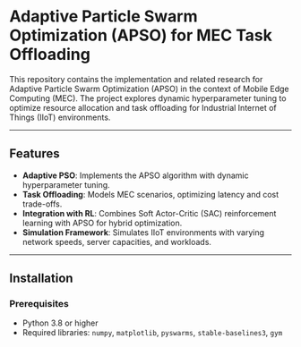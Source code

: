 # Adaptive Particle Swarm Optimization (APSO) for MEC Task Offloading

This repository contains the implementation and related research for Adaptive Particle Swarm Optimization (APSO) in the context of Mobile Edge Computing (MEC). The project explores dynamic hyperparameter tuning to optimize resource allocation and task offloading for Industrial Internet of Things (IIoT) environments.

---

## Features
- **Adaptive PSO**: Implements the APSO algorithm with dynamic hyperparameter tuning.
- **Task Offloading**: Models MEC scenarios, optimizing latency and cost trade-offs.
- **Integration with RL**: Combines Soft Actor-Critic (SAC) reinforcement learning with APSO for hybrid optimization.
- **Simulation Framework**: Simulates IIoT environments with varying network speeds, server capacities, and workloads.

---

## Installation

### Prerequisites
- Python 3.8 or higher
- Required libraries: `numpy`, `matplotlib`, `pyswarms`, `stable-baselines3`, `gym`
